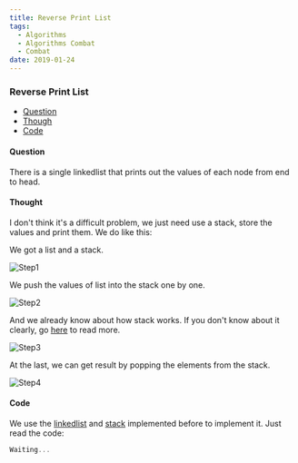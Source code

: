 ```yaml
---
title: Reverse Print List
tags:
  - Algorithms
  - Algorithms Combat
  - Combat
date: 2019-01-24
---
```


### Reverse Print List

- [Question](#Question)
- [Though](#Thought)
- [Code](#Code)

#### Question

There is a single linkedlist that prints out the values of each node from end to head.

#### Thought

I don't think it's a difficult problem, we just need use a stack, store the values and print them.
We do like this:

We got a list and a stack.

![Step1](https://sherlockblaze.com/resources/img/cs/reverse_print_list/step1.png)

We push the values of list into the stack one by one.

![Step2](https://sherlockblaze.com/resources/img/cs/reverse_print_list/step2.png)

And we already know about how stack works. If you don't know about it clearly, go [here](../../../data_structures/doc/lists/Stack.md#Stack) to read more.

![Step3](https://sherlockblaze.com/resources/img/cs/reverse_print_list/step3.png)

At the last, we can get result by popping the elements from the stack.

![Step4](https://sherlockblaze.com/resources/img/cs/reverse_print_list/step4.png)

#### Code

We use the [linkedlist](https://sherlockblaze.com/2019/01/21/computer_science/data_structures/LinkedList/) and [stack](https://sherlockblaze.com/2019/01/21/computer_science/data_structures/Stack/) implemented before to implement it. Just read the code:

```c
Waiting...
```
